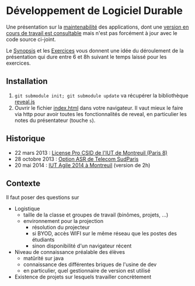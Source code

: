 # Développement de Logiciel Durable

Une présentation sur la [maintenabilité](http://en.wikipedia.org/wiki/Maintainability) des applications, dont une [version
en cours de travail est consultable](http://lcottereau.github.com/maintainability-slides/) mais n'est pas forcément à jour avec le code source ci-joint.

Le [Synopsis](https://github.com/lcottereau/maintainability-slides/wiki/Synopsis) et les [Exercices](https://github.com/lcottereau/maintainability-slides/wiki/Exercices)
vous donnent une idée du déroulement de la présentation qui dure entre 6 et 8h suivant le temps laissé pour les exercices.

## Installation

 1. `git submodule init; git submodule update` va récupérer la bibliothèque [reveal.js](https://github.com/hakimel/reveal.js)
 1. Ouvrir le fichier [index.html](index.html) dans votre navigateur. Il vaut mieux le faire via http pour avoir toutes les fonctionnalités de reveal, en particulier les notes du présentateur (touche `s`).

## Historique

* 22 mars 2013 : [License Pro CSID de l'IUT de Montreuil (Paris 8)](http://lcottereau.github.com/maintainability-slides/20130322/)
* 28 octobre 2013 : [Option ASR de Telecom SudParis](http://lcottereau.github.io/maintainability-slides/20131028/)
* 20 mai 2014 : [IUT Agile 2014 à Montreuil](http://lcottereau.github.io/maintainability-slides/20140520/) (version de 2h)

## Contexte

Il faut poser des questions sur
* Logistique
    * taille de la classe et groupes de travail (binômes, projets, ...)
    * environnement pour la projection
        * résolution du projecteur
        * si BYOD, accès WIFI sur le même réseau que les postes des étudiants
        * sinon disponibilité d'un navigateur récent
* Niveau de connaissance préalable des élèves
    * matûrité sur java
    * connaissance des différentes briques de l'usine de dev
    * en particulier, quel gestionnaire de version est utilisé
* Existence de projets sur lesquels travailler concrètement
